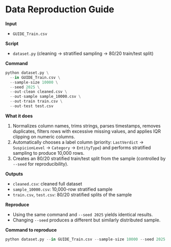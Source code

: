 # Data Reproduction Guide

**Input**

- `GUIDE_Train.csv`

**Script**

- `dataset.py` (cleaning → stratified sampling → 80/20 train/test split)

**Command**

```python
python dataset.py \
  --in GUIDE_Train.csv \
  --sample-size 10000 \
  --seed 2025 \
  --out-clean cleaned.csv \
  --out-sample sample_10000.csv \
  --out-train train.csv \
  --out-test test.csv
```

**What it does**

1. Normalizes column names, trims strings, parses timestamps, removes duplicates, filters rows with excessive missing values, and applies IQR clipping on numeric columns.
2. Automatically chooses a label column (priority: `LastVerdict` → `SuspicionLevel` → `Category` → `EntityType`) and performs stratified sampling to produce 10,000 rows.
3. Creates an 80/20 stratified train/test split from the sample (controlled by `--seed` for reproducibility).

**Outputs**

- `cleaned.csv`: cleaned full dataset
- `sample_10000.csv`: 10,000-row stratified sample
- `train.csv`, `test.csv`: 80/20 stratified splits of the sample

**Reproduce**

- Using the same command and `--seed 2025` yields identical results.
- Changing `--seed` produces a different but similarly distributed sample.

**Command to reproduce**

```python
python dataset.py --in GUIDE_Train.csv --sample-size 10000 --seed 2025 --out-clean cleaned.csv --out-sample sample_10000.csv --out-train train.csv --out-test test.csv
```

